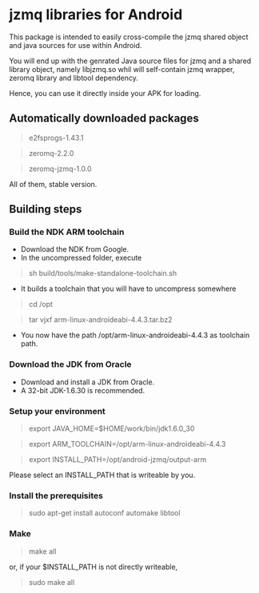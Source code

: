jzmq libraries for Android
==========================

This package is intended to easily cross-compile the jzmq shared object and java 
sources for use within Android. 

You will end up with the genrated Java source files for jzmq and a shared library object,
namely libjzmq.so whil will self-contain jzmq wrapper, zeromq library and libtool dependency.

Hence, you can use it directly inside your APK for loading.


Automatically downloaded packages
---------------------------------
> e2fsprogs-1.43.1

> zeromq-2.2.0

> zeromq-jzmq-1.0.0

All of them, stable version.



Building steps
--------------

### Build the NDK ARM toolchain

* Download the NDK from Google.
* In the uncompressed folder, execute

> sh build/tools/make-standalone-toolchain.sh

* It builds a toolchain that you will have to uncompress somewhere

> cd /opt

> tar vjxf arm-linux-androideabi-4.4.3.tar.bz2

* You now have the path /opt/arm-linux-androideabi-4.4.3 as toolchain path.

### Download the JDK from Oracle
* Download and install a JDK from Oracle.
* A 32-bit JDK-1.6.30 is recommended.

### Setup your environment

> export JAVA_HOME=$HOME/work/bin/jdk1.6.0_30

> export ARM_TOOLCHAIN=/opt/arm-linux-androideabi-4.4.3

> export INSTALL_PATH=/opt/android-jzmq/output-arm

Please select an INSTALL_PATH that is writeable by you.

### Install the prerequisites

> sudo apt-get install autoconf automake libtool

### Make

> make all

or, if your $INSTALL_PATH is not directly writeable,

> sudo make all

